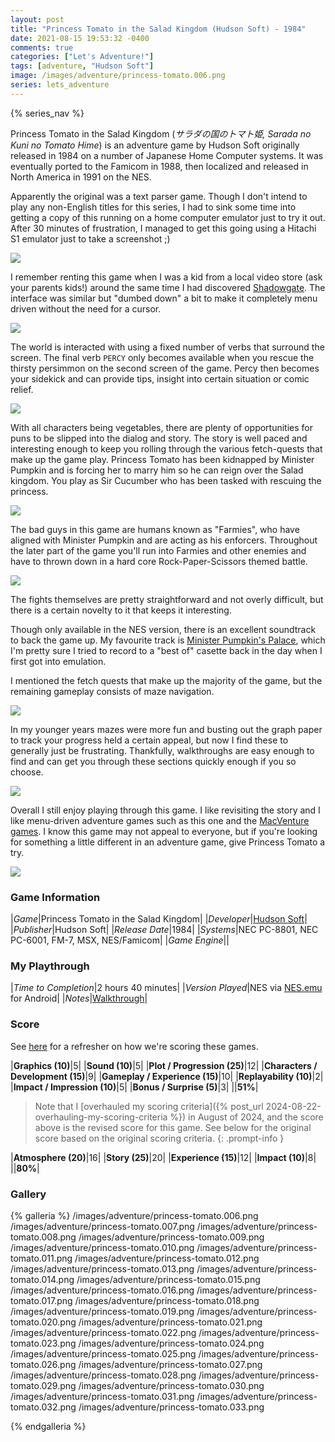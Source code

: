 ```yaml
---
layout: post
title: "Princess Tomato in the Salad Kingdom (Hudson Soft) - 1984"
date: 2021-08-15 19:53:32 -0400
comments: true
categories: ["Let's Adventure!"]
tags: [adventure, "Hudson Soft"]
image: /images/adventure/princess-tomato.006.png
series: lets_adventure
---
```

{% series_nav %}

Princess Tomato in the Salad Kingdom (_サラダの国のトマト姫, Sarada no Kuni no Tomato Hime_) is an adventure game by Hudson Soft originally released in 1984 on a number of Japanese Home Computer systems. It was eventually ported to the Famicom in 1988, then localized and released in North America in 1991 on the NES.

Apparently the original was a text parser game. Though I don't intend to play any non-English titles for this series, I had to sink some time into getting a copy of this running on a home computer emulator just to try it out. After 30 minutes of frustration, I managed to get this going using a Hitachi S1 emulator just to take a screenshot ;)

![](/images/adventure/princess-tomato-s1.png)

I remember renting this game when I was a kid from a local video store (ask your parents kids!) around the same time I had discovered [Shadowgate](https://en.wikipedia.org/wiki/Shadowgate). The interface was similar but "dumbed down" a bit to make it completely menu driven without the need for a cursor.

![](/images/adventure/princess-tomato.008.png)

The world is interacted with using a fixed number of verbs that surround the screen. The final verb `PERCY` only becomes available when you rescue the thirsty persimmon on the second screen of the game. Percy then becomes your sidekick and can provide tips, insight into certain situation or comic relief.

![](/images/adventure/princess-tomato.021.png)

With all characters being vegetables, there are plenty of opportunities for puns to be slipped into the dialog and story. The story is well paced and interesting enough to keep you rolling through the various fetch-quests that make up the game play. Princess Tomato has been kidnapped by Minister Pumpkin and is forcing her to marry him so he can reign over the Salad kingdom. You play as Sir Cucumber who has been tasked with rescuing the princess.

![](/images/adventure/princess-tomato.017.png)

The bad guys in this game are humans known as "Farmies", who have aligned with Minister Pumpkin and are acting as his enforcers. Throughout the later part of the game you'll run into Farmies and other enemies and have to thrown down in a hard core Rock-Paper-Scissors themed battle.

![](/images/adventure/princess-tomato.018.png)

The fights themselves are pretty straightforward and not overly difficult, but there is a certain novelty to it that keeps it interesting.

Though only available in the NES version, there is an excellent soundtrack to back the game up. My favourite track is [Minister Pumpkin's Palace](https://www.youtube.com/watch?v=bqC0kHPLtDg&t=878s), which I'm pretty sure I tried to record to a "best of" casette back in the day when I first got into emulation.

I mentioned the fetch quests that make up the majority of the game, but the remaining gameplay consists of maze navigation.

![](/images/adventure/princess-tomato.019.png)

In my younger years mazes were more fun and busting out the graph paper to track your progress held a certain appeal, but now I find these to generally just be frustrating. Thankfully, walkthroughs are easy enough to find and can get you through these sections quickly enough if you so choose.

![](/images/adventure/princess-tomato.026.png)

Overall I still enjoy playing through this game. I like revisiting the story and I like menu-driven adventure games such as this one and the [MacVenture games](https://en.wikipedia.org/wiki/MacVenture). I know this game may not appeal to everyone, but if you're looking for something a little different in an adventure game, give Princess Tomato a try.

![](/images/adventure/princess-tomato.032.png)

### Game Information

|*Game*|Princess Tomato in the Salad Kingdom|
|*Developer*|[Hudson Soft](https://en.wikipedia.org/wiki/Hudson_Soft)|
|*Publisher*|Hudson Soft|
|*Release Date*|1984|
|*Systems*|NEC PC-8801, NEC PC-6001, FM-7, MSX, NES/Famicom|
|*Game Engine*||

### My Playthrough

|*Time to Completion*|2 hours 40 minutes|
|*Version Played*|NES via [NES.emu](https://github.com/Rakashazi/emu-ex-plus-alpha) for Android|
|*Notes*|[Walkthrough](https://strategywiki.org/wiki/Princess_Tomato_in_the_Salad_Kingdom/Walkthrough)|

### Score

See [here](https://www.alexbevi.com/blog/2021/07/28/adventure-games-1980-1999/#scoring) for a refresher on how we're scoring these games.

|**Graphics (10)**|5|
|**Sound (10)**|5|
|**Plot / Progression (25)**|12|
|**Characters / Development (15)**|9|
|**Gameplay / Experience (15)**|10|
|**Replayability (10)**|2|
|**Impact / Impression (10)**|5|
|**Bonus / Surprise (5)**|3|
||**51%**|

> Note that I [overhauled my scoring criteria]({% post_url 2024-08-22-overhauling-my-scoring-criteria %}) in August of 2024, and the score above is the revised score for this game.
> See below for the original score based on the original scoring criteria.
{: .prompt-info }

|**Atmosphere (20)**|16|
|**Story (25)**|20|
|**Experience (15)**|12|
|**Impact (10)**|8|
||**80%**|

### Gallery

{% galleria %}
/images/adventure/princess-tomato.006.png
/images/adventure/princess-tomato.007.png
/images/adventure/princess-tomato.008.png
/images/adventure/princess-tomato.009.png
/images/adventure/princess-tomato.010.png
/images/adventure/princess-tomato.011.png
/images/adventure/princess-tomato.012.png
/images/adventure/princess-tomato.013.png
/images/adventure/princess-tomato.014.png
/images/adventure/princess-tomato.015.png
/images/adventure/princess-tomato.016.png
/images/adventure/princess-tomato.017.png
/images/adventure/princess-tomato.018.png
/images/adventure/princess-tomato.019.png
/images/adventure/princess-tomato.020.png
/images/adventure/princess-tomato.021.png
/images/adventure/princess-tomato.022.png
/images/adventure/princess-tomato.023.png
/images/adventure/princess-tomato.024.png
/images/adventure/princess-tomato.025.png
/images/adventure/princess-tomato.026.png
/images/adventure/princess-tomato.027.png
/images/adventure/princess-tomato.028.png
/images/adventure/princess-tomato.029.png
/images/adventure/princess-tomato.030.png
/images/adventure/princess-tomato.031.png
/images/adventure/princess-tomato.032.png
/images/adventure/princess-tomato.033.png

{% endgalleria %}